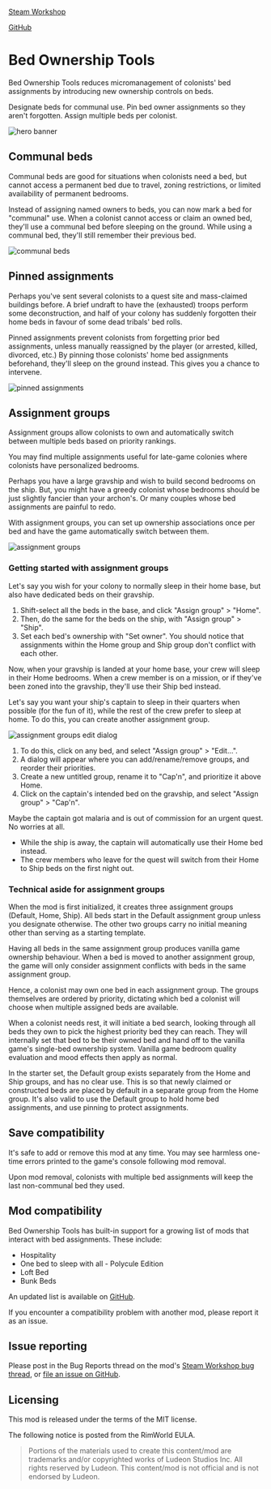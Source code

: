 [Steam Workshop](https://steamcommunity.com/sharedfiles/filedetails/?id=3558407174)

[GitHub](https://github.com/p0lymeric/RimWorldBedOwnershipTools/releases)

# Bed Ownership Tools

Bed Ownership Tools reduces micromanagement of colonists' bed assignments by introducing new ownership controls on beds.

Designate beds for communal use. Pin bed owner assignments so they aren't forgotten. Assign multiple beds per colonist.

![hero banner](About/Preview.png)

## Communal beds

Communal beds are good for situations when colonists need a bed, but cannot access a permanent bed due to travel, zoning restrictions, or limited availability of permanent bedrooms.

Instead of assigning named owners to beds, you can now mark a bed for "communal" use. When a colonist cannot access or claim an owned bed, they'll use a communal bed before sleeping on the ground. While using a communal bed, they'll still remember their previous bed.

![communal beds](Collateral/DocMedia/ReadmeCommunal.png)

## Pinned assignments

Perhaps you've sent several colonists to a quest site and mass-claimed buildings before. A brief undraft to have the (exhausted) troops perform some deconstruction, and half of your colony has suddenly forgotten their home beds in favour of some dead tribals' bed rolls.

Pinned assignments prevent colonists from forgetting prior bed assignments, unless manually reassigned by the player (or arrested, killed, divorced, etc.) By pinning those colonists' home bed assignments beforehand, they'll sleep on the ground instead. This gives you a chance to intervene.

![pinned assignments](Collateral/DocMedia/ReadmePinned.png)

## Assignment groups

Assignment groups allow colonists to own and automatically switch between multiple beds based on priority rankings.

You may find multiple assignments useful for late-game colonies where colonists have personalized bedrooms.

Perhaps you have a large gravship and wish to build second bedrooms on the ship. But, you might have a greedy colonist whose bedrooms should be just slightly fancier than your archon's. Or many couples whose bed assignments are painful to redo.

With assignment groups, you can set up ownership associations once per bed and have the game automatically switch between them.

![assignment groups](Collateral/DocMedia/ReadmeAssignmentGroup.png)

### Getting started with assignment groups

Let's say you wish for your colony to normally sleep in their home base, but also have dedicated beds on their gravship.

1. Shift-select all the beds in the base, and click "Assign group" > "Home".
2. Then, do the same for the beds on the ship, with "Assign group" > "Ship".
3. Set each bed's ownership with "Set owner". You should notice that assignments within the Home group and Ship group don't conflict with each other.

Now, when your gravship is landed at your home base, your crew will sleep in their Home bedrooms.
When a crew member is on a mission, or if they've been zoned into the gravship, they'll use their Ship bed instead.

Let's say you want your ship's captain to sleep in their quarters when possible (for the fun of it), while the rest of the crew prefer to sleep at home. To do this, you can create another assignment group.

![assignment groups edit dialog](Collateral/DocMedia/ReadmeAssignmentGroupEditDialog.png)

1. To do this, click on any bed, and select "Assign group" > "Edit...".
2. A dialog will appear where you can add/rename/remove groups, and reorder their priorities.
3. Create a new untitled group, rename it to "Cap'n", and prioritize it above Home.
4. Click on the captain's intended bed on the gravship, and select "Assign group" > "Cap'n".

Maybe the captain got malaria and is out of commission for an urgent quest. No worries at all.
- While the ship is away, the captain will automatically use their Home bed instead.
- The crew members who leave for the quest will switch from their Home to Ship beds on the first night out.

### Technical aside for assignment groups

When the mod is first initialized, it creates three assignment groups (Default, Home, Ship).
All beds start in the Default assignment group unless you designate otherwise. The other two groups carry no initial meaning other than serving as a starting template.

Having all beds in the same assignment group produces vanilla game ownership behaviour. When a bed is moved to another assignment group, the game will only consider assignment conflicts with beds in the same assignment group.

Hence, a colonist may own one bed in each assignment group. The groups themselves are ordered by priority, dictating which bed a colonist will choose when multiple assigned beds are available.

When a colonist needs rest, it will initiate a bed search, looking through all beds they own to pick the highest priority bed they can reach. They will internally set that bed to be their owned bed and hand off to the vanilla game's single-bed ownership system. Vanilla game bedroom quality evaluation and mood effects then apply as normal.

In the starter set, the Default group exists separately from the Home and Ship groups, and has no clear use. This is so that newly claimed or constructed beds are placed by default in a separate group from the Home group. It's also valid to use the Default group to hold home bed assignments, and use pinning to protect assignments.

## Save compatibility
It's safe to add or remove this mod at any time. You may see harmless one-time errors printed to the game's console following mod removal.

Upon mod removal, colonists with multiple bed assignments will keep the last non-communal bed they used.

## Mod compatibility
Bed Ownership Tools has built-in support for a growing list of mods that interact with bed assignments. These include:
- Hospitality
- One bed to sleep with all - Polycule Edition
- Loft Bed
- Bunk Beds

An updated list is available on [GitHub](https://github.com/p0lymeric/RimWorldBedOwnershipTools/blob/master/Documentation/ModCompatibility.md).

If you encounter a compatibility problem with another mod, please report it as an issue.

## Issue reporting
Please post in the Bug Reports thread on the mod's [Steam Workshop bug thread](https://steamcommunity.com/workshop/filedetails/discussion/3558407174/600787986327757372/), or [file an issue on GitHub](https://github.com/p0lymeric/RimWorldBedOwnershipTools/issues).

## Licensing
This mod is released under the terms of the MIT license.

The following notice is posted from the RimWorld EULA.
> Portions of the materials used to create this content/mod are trademarks and/or copyrighted works of Ludeon Studios Inc. All rights reserved by Ludeon. This content/mod is not official and is not endorsed by Ludeon.
